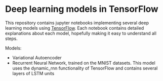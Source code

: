 # Deep learning models in TensorFlow

This repository contains jupyter notebooks implementing several deep learning models using [TensorFlow](https://www.tensorflow.org/).
Each notebook contains detailed explanations about each model, hopefully making it easy to understand all steps.

Models:
- Variational Autoencoder 
- Recurrent Neural Network, trained on the MNIST datasets. This model uses the dynamic_rnn functionality of TensorFlow and contains several layers of LSTM units 
